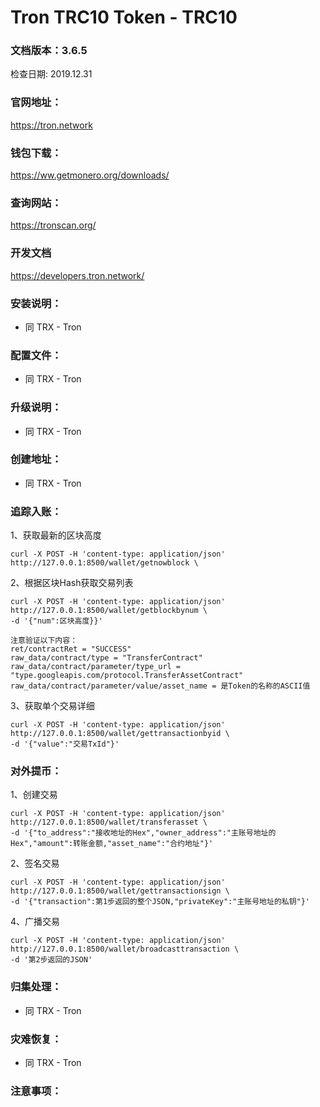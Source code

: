 # Tron TRC10 Token - TRC10

### 文档版本：3.6.5
检查日期: 2019.12.31

### 官网地址：
https://tron.network

### 钱包下载：
https://ww.getmonero.org/downloads/

### 查询网站：
https://tronscan.org/

### 开发文档
https://developers.tron.network/

### 安装说明：
* 同 TRX - Tron

### 配置文件：
* 同 TRX - Tron

### 升级说明：
* 同 TRX - Tron

### 创建地址：
* 同 TRX - Tron

### 追踪入账：
1、获取最新的区块高度
```
curl -X POST -H 'content-type: application/json' http://127.0.0.1:8500/wallet/getnowblock \
```
2、根据区块Hash获取交易列表
```
curl -X POST -H 'content-type: application/json' http://127.0.0.1:8500/wallet/getblockbynum \
-d '{"num":区块高度}}'  

注意验证以下内容：
ret/contractRet = "SUCCESS"
raw_data/contract/type = "TransferContract"
raw_data/contract/parameter/type_url = "type.googleapis.com/protocol.TransferAssetContract"
raw_data/contract/parameter/value/asset_name = 是Token的名称的ASCII值
```
3、获取单个交易详细
```
curl -X POST -H 'content-type: application/json' http://127.0.0.1:8500/wallet/gettransactionbyid \
-d '{"value":"交易TxId"}'  
```

### 对外提币：
1、创建交易
```
curl -X POST -H 'content-type: application/json' http://127.0.0.1:8500/wallet/transferasset \
-d '{"to_address":"接收地址的Hex","owner_address":"主账号地址的Hex","amount":转账金额,"asset_name":"合约地址"}'
```
2、签名交易
```
curl -X POST -H 'content-type: application/json' http://127.0.0.1:8500/wallet/gettransactionsign \
-d '{"transaction":第1步返回的整个JSON,"privateKey":"主账号地址的私钥"}'
```
4、广播交易
```
curl -X POST -H 'content-type: application/json' http://127.0.0.1:8500/wallet/broadcasttransaction \
-d '第2步返回的JSON'
```

### 归集处理：
* 同 TRX - Tron

### 灾难恢复：
* 同 TRX - Tron

### 注意事项：
